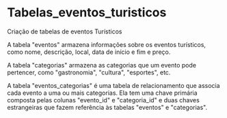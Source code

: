 # Tabelas_eventos_turisticos

Criação de tabelas de eventos Turísticos


A tabela "eventos" armazena informações sobre os eventos turísticos, como nome, descrição, local, data de início e fim e preço.   

A tabela "categorias" armazena as categorias que um evento pode pertencer, como "gastronomia", "cultura", "esportes", etc.   

A tabela "eventos_categorias" é uma tabela de relacionamento que associa cada evento a uma ou mais categorias. Ela tem uma chave primária composta pelas colunas "evento_id" e "categoria_id" e duas chaves estrangeiras que fazem referência às tabelas "eventos" e "categorias".
